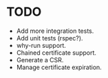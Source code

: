 TODO
====

* Add more integration tests.
* Add unit tests (rspec?).
* why-run support.
* Chained certificate support.
* Generate a CSR.
* Manage certificate expiration.
